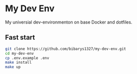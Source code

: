 # My Dev Env

My universial dev-environmenton on base Docker and dotfiles.

## Fast start
```bash
git clone https://github.com/bibarys1327/my-dev-env.git
cd my-dev-env
cp .env.example .env
make install
make up


